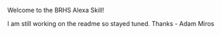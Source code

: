 Welcome to the BRHS Alexa Skill! 







I am still working on the readme so stayed tuned.
Thanks - Adam Miros
